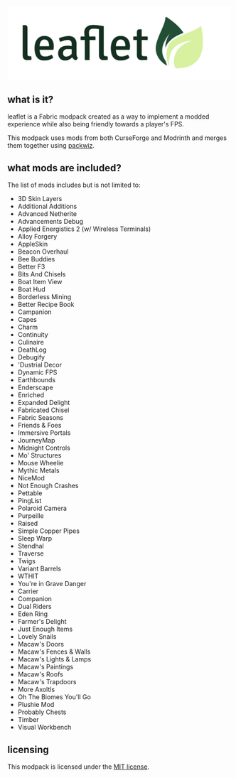 <p align="center">
    <img src="resources/banner.png" width="500px"/>
</p>

## what is it?

leaflet is a Fabric modpack created as a way to implement a modded experience while also being friendly towards a player's FPS.

This modpack uses mods from both CurseForge and Modrinth and merges them together using [packwiz](https://github.com/packwiz/packwiz).

## what mods are included?
The list of mods includes but is not limited to:

- 3D Skin Layers
- Additional Additions
- Advanced Netherite
- Advancements Debug
- Applied Energistics 2 (w/ Wireless Terminals)
- Alloy Forgery
- AppleSkin
- Beacon Overhaul
- Bee Buddies
- Better F3
- Bits And Chisels
- Boat Item View
- Boat Hud
- Borderless Mining
- Better Recipe Book
- Campanion
- Capes
- Charm
- Continuity
- Culinaire
- DeathLog
- Debugify
- 'Dustrial Decor
- Dynamic FPS
- Earthbounds
- Enderscape
- Enriched
- Expanded Delight
- Fabricated Chisel
- Fabric Seasons
- Friends & Foes
- Immersive Portals
- JourneyMap
- Midnight Controls
- Mo' Structures
- Mouse Wheelie
- Mythic Metals
- NiceMod
- Not Enough Crashes
- Pettable
- PingList
- Polaroid Camera
- Purpeille
- Raised
- Simple Copper Pipes
- Sleep Warp
- Stendhal
- Traverse
- Twigs
- Variant Barrels
- WTHIT
- You're in Grave Danger
- Carrier
- Companion
- Dual Riders
- Eden Ring
- Farmer's Delight
- Just Enough Items
- Lovely Snails
- Macaw's Doors
- Macaw's Fences & Walls
- Macaw's Lights & Lamps
- Macaw's Paintings
- Macaw's Roofs
- Macaw's Trapdoors
- More Axoltls
- Oh The Biomes You'll Go
- Plushie Mod
- Probably Chests
- Timber
- Visual Workbench

## licensing
This modpack is licensed under the [MIT license](https://opensource.org/licenses/MIT).